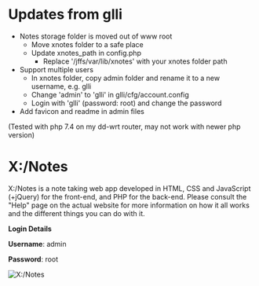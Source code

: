 # Updates from glli

* Notes storage folder is moved out of www root
  * Move xnotes folder to a safe place
  * Update xnotes_path in config.php
    * Replace '/jffs/var/lib/xnotes' with your xnotes folder path
* Support multiple users
  * In xnotes folder, copy admin folder and rename it to a new username, e.g. glli
  * Change 'admin' to 'glli' in glli/cfg/account.config
  * Login with 'glli' (password: root) and change the password
* Add favicon and readme in admin files

(Tested with php 7.4 on my dd-wrt router, may not work with newer php version)

# X:/Notes

X:/Notes is a note taking web app developed in HTML, CSS and JavaScript (+jQuery) for the front-end, and PHP for the back-end. Please consult the "Help" page on the actual website for more information on how it all works and the different things you can do with it.

**Login Details**

**Username**: admin

**Password**: root

![X:/Notes](https://i.imgur.com/2nwcnC6.jpg)
